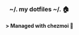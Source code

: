 <div align="center">

### ~/. my dotfiles ~/. :house:&nbsp;

#### \> Managed with chezmoi :robot:&nbsp;

</div>
